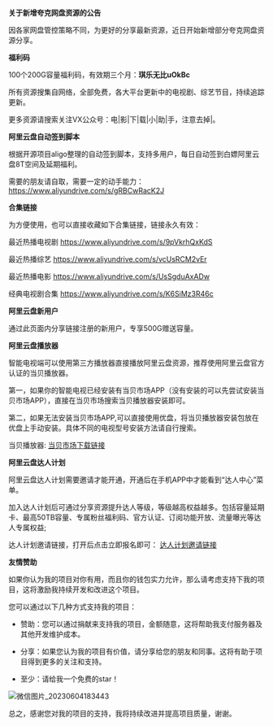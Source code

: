 **关于新增夸克网盘资源的公告**

因各家网盘管控策略不同，为更好的分享最新资源，近日开始新增部分夸克网盘资源分享。

**福利码**

100个200G容量福利码，有效期三个月：**琪乐无比uOkBc**

所有资源搜集自网络，全部免费，各大平台更新中的电视剧、综艺节目，持续追踪更新。

更多资源请搜索关注VX公众号：电|影|下|载|小|助|手，注意去掉|。

**阿里云盘自动签到脚本**

根据开源项目aligo整理的自动签到脚本，支持多用户，每日自动签到白嫖阿里云盘8T空间及延期福利。

需要的朋友请自取，需要一定的动手能力： https://www.aliyundrive.com/s/gRBCwRacK2J

**合集链接**

为方便使用，也可以直接收藏如下合集链接，链接永久有效：

最近热播电视剧  https://www.aliyundrive.com/s/9pVkrhQxKdS 

最近热播综艺    https://www.aliyundrive.com/s/vcUsRCM2vEr 

最近热播电影    https://www.aliyundrive.com/s/UsSgduAxADw

经典电视剧合集  https://www.aliyundrive.com/s/K6SiMz3R46c

**阿里云盘新用户**

通过此页面内分享链接注册的新用户，专享500G赠送容量。

**阿里云盘播放器**

智能电视端可以使用第三方播放器直接播放阿里云盘资源，推荐使用阿里云盘官方认证的当贝播放器。

第一，如果你的智能电视已经安装有当贝市场APP（没有安装的可以先尝试安装当贝市场APP），直接在当贝市场搜索当贝播放器安装即可。

第二，如果无法安装当贝市场APP,可以直接使用优盘，将当贝播放器安装包放在优盘上手动安装。具体不同的电视型号安装方法请自行搜索。

当贝播放器:
[当贝市场下载链接](https://webapk.dangbei.net/down/20230109/dbbfq_1.3.8_dangbei.apk)

**阿里云盘达人计划**

阿里云盘达人计划需要邀请才能开通，开通后在手机APP中才能看到“达人中心”菜单。

加入达人计划后可通过分享资源提升达人等级，等级越高权益越多。包括容量延期卡、最高50TB容量、专属粉丝福利码、官方认证、订阅功能开放、流量曝光等达人专属权益;

达人计划邀请链接，打开后点击立即报名即可：
[达人计划邀请链接](https://pages.aliyundrive.com/mobile-page/web/signup.html?code=b03f709)

**友情赞助**

如果你认为我的项目对你有用，而且你的钱包实力允许，那么请考虑支持下我的项目，这将激励我持续开发和改进这个项目。

您可以通过以下几种方式支持我的项目：

* 赞助：您可以通过捐献来支持我的项目，金额随意，这将帮助我支付服务器及其他开发维护成本。

* 分享：如果您认为我的项目有价值，请分享给您的朋友和同事。这将有助于项目得到更多的关注和支持。

* 至少：请给我一个免费的star！

![微信图片_20230604183443](https://github.com/acoooder/aliyunpanshare/assets/49088717/3966d91c-98eb-427e-ae53-9982ca0ac3c6)

总之，感谢您对我的项目的支持，我将持续改进并提高项目质量，谢谢。

